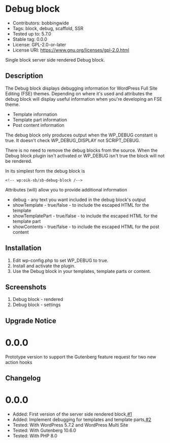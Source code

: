 # Debug block 
* Contributors:      bobbingwide
* Tags:              block, debug, scaffold, SSR
* Tested up to:      5.7.0
* Stable tag:        0.0.0
* License:           GPL-2.0-or-later
* License URI:       https://www.gnu.org/licenses/gpl-2.0.html

Single block server side rendered Debug block.

## Description 
The Debug block displays debugging information for WordPress Full Site Editing (FSE) themes.
Depending on where it's used and attributes the debug block will display useful information
when you're developing an FSE theme.

- Template information
- Template part information
- Post content information

The debug block only produces output when the WP_DEBUG constant is true.
It doesn't check WP_DEBUG_DISPLAY not SCRIPT_DEBUG.

There is no need to remove the debug blocks from the source.
When the Debug block plugin isn't activated or WP_DEBUG isn't true the block will not be rendered.

In its simplest form the debug block is

```
<!-- wp:oik-sb/sb-debug-block /-->
```

Attributes (will) allow you to provide additional information

- debug - any text you want included in the debug block's output
- showTemplate - true/false - to include the escaped HTML for the template
- showTemplatePart - true/false - to include the escaped HTML for the template part
- showContents - true/false - to include the escaped HTML for the post content


## Installation 

1. Edit wp-config.php to set WP_DEBUG to true.
2. Install and activate the plugin.
3. Use the Debug block in your templates, template parts or content.



## Screenshots 
1. Debug block - rendered
2. Debug block - settings

## Upgrade Notice 
# 0.0.0 
Prototype version to support the Gutenberg feature request for two new action hooks

## Changelog 
# 0.0.0 
* Added: First version of the server side rendered block,[#1](https://github.com/bobbingwide/sb-debug-block/issues/1)
* Added: Implement debugging for templates and template parts,[#2](https://github.com/bobbingwide/sb-debug-block/issues/2)
* Tested: With WordPress 5.7.2 and WordPress Multi Site
* Tested: With Gutenberg 10.6.0
* Tested: With PHP 8.0
